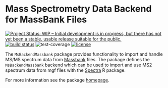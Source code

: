 # Mass Spectrometry Data Backend for MassBank Files

[![Project Status: WIP – Initial development is in progress, but there has not yet been a stable, usable release suitable for the public.](https://www.repostatus.org/badges/latest/wip.svg)](https://www.repostatus.org/#wip)
[![build status](https://github.com/michaelwitting/MsBackendMassbank/workflows/R-CMD-check/badge.svg)](https://github.com/michaelwitting/MsBackendMassbank/actions?query=workflow%3AR-CMD-check)
![test-coverage](https://github.com/michaelwitting/MsBackendMassbank/workflows/test-coverage/badge.svg)
[![license](https://img.shields.io/badge/license-Artistic--2.0-brightgreen.svg)](https://opensource.org/licenses/Artistic-2.0)

The `MsBackendMassbank` package provides functionality to import and handle
MS/MS spectrum data from [Massbank](https://github.com/MassBank/MassBank-data) files.
The package defines the `MsBackendMassbank` backend which can be used to
import and use MS2 spectrum data from mgf files with the
[Spectra](https://github.com/rformassspectrometry/Spectra) R package.

For more information see the package
[homepage](https://github.com/michaelwitting/MsBackendMassbank).
